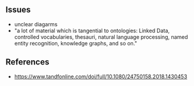 

## Issues

- unclear diagarms
- "a lot of material which is tangential to ontologies: Linked Data, controlled vocabularies, thesauri, natural language processing, named entity recognition, knowledge graphs, and so on."

## References

- https://www.tandfonline.com/doi/full/10.1080/24750158.2018.1430453

